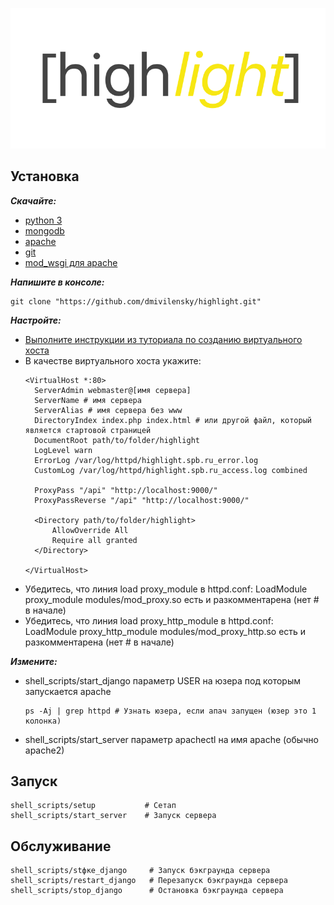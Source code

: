 ![alt text][logo]

[logo]: https://github.com/dmivilensky/highlight/blob/master/logo.png

## Установка

**_Скачайте:_**
- [python 3](https://www.python.org/downloads/release/python-382/)
- [mongodb](https://docs.mongodb.com/manual/installation/)
- [apache](https://httpd.apache.org/download.cgi)
- [git](https://git-scm.com/downloads)
- [mod_wsgi для apache](https://pypi.org/project/mod-wsgi/#installation-into-apache)

**_Напишите в консоле:_**
```shell script
git clone "https://github.com/dmivilensky/highlight.git"
```

**_Настройте:_**
- [Выполните инструкции из туториала по созданию виртуального хоста](https://medium.com/@JohnFoderaro/how-to-set-up-apache-in-macos-sierra-10-12-bca5a5dfffba#5f65)
- В качестве виртуального хоста укажите:
    ```editorconfig
  <VirtualHost *:80>
      ServerAdmin webmaster@[имя сервера]
      ServerName # имя сервера
      ServerAlias # имя сервера без www
      DirectoryIndex index.php index.html # или другой файл, который является стартовой страницей
      DocumentRoot path/to/folder/highlight
      LogLevel warn
      ErrorLog /var/log/httpd/highlight.spb.ru_error.log
      CustomLog /var/log/httpd/highlight.spb.ru_access.log combined
        
      ProxyPass "/api" "http://localhost:9000/"
      ProxyPassReverse "/api" "http://localhost:9000/"
        
      <Directory path/to/folder/highlight>
          AllowOverride All
          Require all granted
      </Directory>
    
  </VirtualHost>
    ```
- Убедитесь, что линия load proxy_module в httpd.conf: LoadModule proxy_module modules/mod_proxy.so есть и разкомментарена (нет # в начале)
- Убедитесь, что линия load proxy_http_module в httpd.conf: LoadModule proxy_http_module modules/mod_proxy_http.so есть и разкомментарена (нет # в начале)

**_Измените:_**
- shell_scripts/start_django параметр USER на юзера под которым запускается apache
    ```shell script
  ps -Aj | grep httpd # Узнать юзера, если апач запущен (юзер это 1 колонка)
    ```
- shell_scripts/start_server параметр apachectl на имя apache (обычно apache2)

## Запуск

```shell script
shell_scripts/setup           # Сетап
shell_scripts/start_server    # Запуск сервера
```

## Обслуживание

```shell script
shell_scripts/stфке_django     # Запуск бэкграунда сервера
shell_scripts/restart_django   # Перезапуск бэкграунда сервера
shell_scripts/stop_django      # Остановка бэкграунда сервера
```